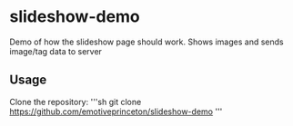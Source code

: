 # slideshow-demo
Demo of how the slideshow page should work. Shows images and sends image/tag data to server
## Usage
Clone the repository:
'''sh
git clone https://github.com/emotiveprinceton/slideshow-demo
'''
